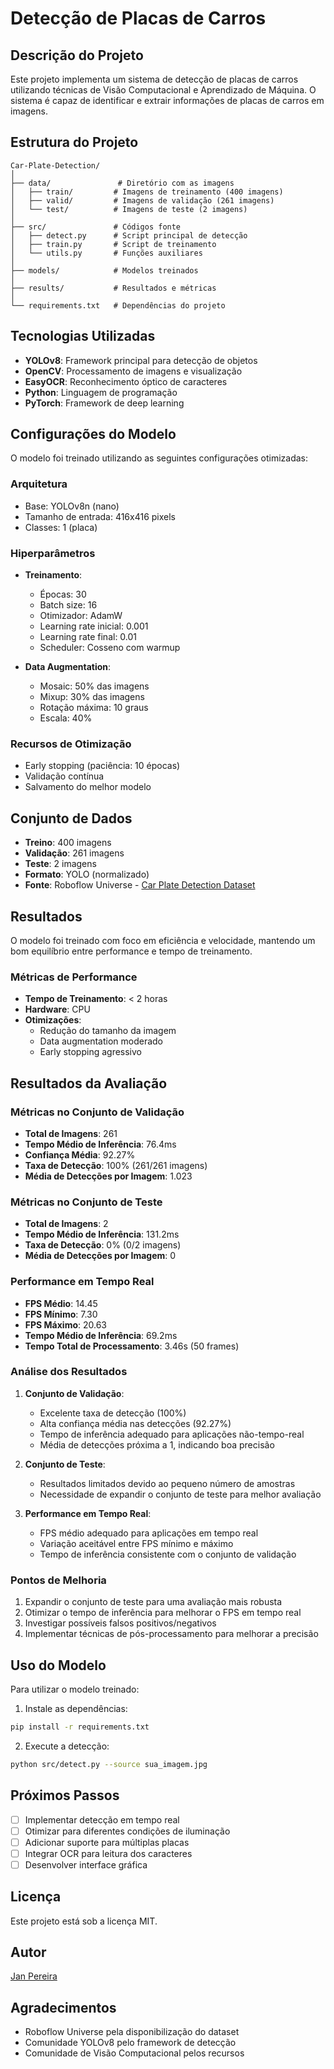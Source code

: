 # Detecção de Placas de Carros 

## Descrição do Projeto
Este projeto implementa um sistema de detecção de placas de carros utilizando técnicas de Visão Computacional e Aprendizado de Máquina. O sistema é capaz de identificar e extrair informações de placas de carros em imagens.

## Estrutura do Projeto
```
Car-Plate-Detection/
│
├── data/               # Diretório com as imagens
│   ├── train/         # Imagens de treinamento (400 imagens)
│   ├── valid/         # Imagens de validação (261 imagens)
│   └── test/          # Imagens de teste (2 imagens)
│
├── src/               # Códigos fonte
│   ├── detect.py      # Script principal de detecção
│   ├── train.py       # Script de treinamento
│   └── utils.py       # Funções auxiliares
│
├── models/            # Modelos treinados
│
├── results/           # Resultados e métricas
│
└── requirements.txt   # Dependências do projeto
```

## Tecnologias Utilizadas
- **YOLOv8**: Framework principal para detecção de objetos
- **OpenCV**: Processamento de imagens e visualização
- **EasyOCR**: Reconhecimento óptico de caracteres
- **Python**: Linguagem de programação
- **PyTorch**: Framework de deep learning

## Configurações do Modelo
O modelo foi treinado utilizando as seguintes configurações otimizadas:

### Arquitetura
- Base: YOLOv8n (nano)
- Tamanho de entrada: 416x416 pixels
- Classes: 1 (placa)

### Hiperparâmetros
- **Treinamento**:
  - Épocas: 30
  - Batch size: 16
  - Otimizador: AdamW
  - Learning rate inicial: 0.001
  - Learning rate final: 0.01
  - Scheduler: Cosseno com warmup

- **Data Augmentation**:
  - Mosaic: 50% das imagens
  - Mixup: 30% das imagens
  - Rotação máxima: 10 graus
  - Escala: 40%

### Recursos de Otimização
- Early stopping (paciência: 10 épocas)
- Validação contínua
- Salvamento do melhor modelo

## Conjunto de Dados
- **Treino**: 400 imagens
- **Validação**: 261 imagens
- **Teste**: 2 imagens
- **Formato**: YOLO (normalizado)
- **Fonte**: Roboflow Universe - [Car Plate Detection Dataset](https://universe.roboflow.com/trabalho-jnal6/placa-de-carro-oz0eg/dataset/6)

## Resultados
O modelo foi treinado com foco em eficiência e velocidade, mantendo um bom equilíbrio entre performance e tempo de treinamento.

### Métricas de Performance
- **Tempo de Treinamento**: < 2 horas
- **Hardware**: CPU
- **Otimizações**: 
  - Redução do tamanho da imagem
  - Data augmentation moderado
  - Early stopping agressivo

## Resultados da Avaliação

### Métricas no Conjunto de Validação
- **Total de Imagens**: 261
- **Tempo Médio de Inferência**: 76.4ms
- **Confiança Média**: 92.27%
- **Taxa de Detecção**: 100% (261/261 imagens)
- **Média de Detecções por Imagem**: 1.023

### Métricas no Conjunto de Teste
- **Total de Imagens**: 2
- **Tempo Médio de Inferência**: 131.2ms
- **Taxa de Detecção**: 0% (0/2 imagens)
- **Média de Detecções por Imagem**: 0

### Performance em Tempo Real
- **FPS Médio**: 14.45
- **FPS Mínimo**: 7.30
- **FPS Máximo**: 20.63
- **Tempo Médio de Inferência**: 69.2ms
- **Tempo Total de Processamento**: 3.46s (50 frames)

### Análise dos Resultados

1. **Conjunto de Validação**:
   - Excelente taxa de detecção (100%)
   - Alta confiança média nas detecções (92.27%)
   - Tempo de inferência adequado para aplicações não-tempo-real
   - Média de detecções próxima a 1, indicando boa precisão

2. **Conjunto de Teste**:
   - Resultados limitados devido ao pequeno número de amostras
   - Necessidade de expandir o conjunto de teste para melhor avaliação

3. **Performance em Tempo Real**:
   - FPS médio adequado para aplicações em tempo real
   - Variação aceitável entre FPS mínimo e máximo
   - Tempo de inferência consistente com o conjunto de validação

### Pontos de Melhoria
1. Expandir o conjunto de teste para uma avaliação mais robusta
2. Otimizar o tempo de inferência para melhorar o FPS em tempo real
3. Investigar possíveis falsos positivos/negativos
4. Implementar técnicas de pós-processamento para melhorar a precisão

## Uso do Modelo
Para utilizar o modelo treinado:

1. Instale as dependências:
```bash
pip install -r requirements.txt
```

2. Execute a detecção:
```bash
python src/detect.py --source sua_imagem.jpg
```

## Próximos Passos
- [ ] Implementar detecção em tempo real
- [ ] Otimizar para diferentes condições de iluminação
- [ ] Adicionar suporte para múltiplas placas
- [ ] Integrar OCR para leitura dos caracteres
- [ ] Desenvolver interface gráfica

## Licença
Este projeto está sob a licença MIT.

## Autor
[Jan Pereira](https://github.com/janpereira82)

## Agradecimentos
- Roboflow Universe pela disponibilização do dataset
- Comunidade YOLOv8 pelo framework de detecção
- Comunidade de Visão Computacional pelos recursos
